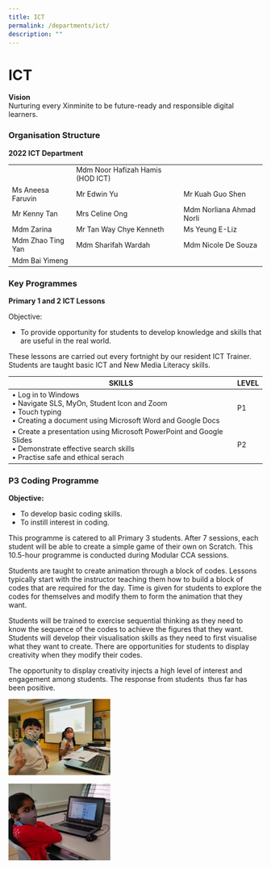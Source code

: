 ```yaml
---
title: ICT
permalink: /departments/ict/
description: ""
---
```

# **ICT**

**Vision**   
Nurturing every Xinminite to be future-ready and responsible digital learners.

### Organisation Structure

**2022 ICT Department**

|  	|  	|  	|
|---	|---	|---	|
| 	| Mdm Noor Hafizah Hamis (HOD ICT) 	|  	|
| Ms Aneesa Faruvin 	| Mr Edwin Yu 	| Mr Kuah Guo Shen 	|
| Mr Kenny Tan 	| Mrs Celine Ong 	| Mdm Norliana Ahmad Norli 	|
| Mdm Zarina 	| Mr Tan Way Chye Kenneth 	| Ms Yeung E-Liz 	|
| Mdm Zhao Ting Yan 	| Mdm Sharifah Wardah 	| Mdm Nicole De Souza 	|
| Mdm Bai Yimeng 	|  	|  	|

### Key Programmes

**Primary 1 and 2 ICT Lessons**

Objective:

*   To provide opportunity for students to develop knowledge and skills that are useful in the real world.

These lessons are carried out every fortnight by our resident ICT Trainer. Students are taught basic ICT and New Media Literacy skills.

| SKILLS 	| LEVEL 	|
|---	|---	|
| • Log in to Windows<br>• Navigate SLS, MyOn, Student Icon and Zoom<br>• Touch typing<br>• Creating a document using Microsoft Word and Google Docs 	| P1 	|
| • Create a presentation using Microsoft PowerPoint and Google Slides<br>• Demonstrate effective search skills<br>• Practise safe and ethical serach 	| P2 	|


### P3 Coding Programme

**Objective:**

*   To develop basic coding skills.
*   To instill interest in coding.

This programme is catered to all Primary 3 students. After 7 sessions, each student will be able to create a simple game of their own on Scratch. This 10.5-hour programme is conducted during Modular CCA sessions.

Students are taught to create animation through a block of codes. Lessons typically start with the instructor teaching them how to build a block of codes that are required for the day. Time is given for students to explore the codes for themselves and modify them to form the animation that they want.

Students will be trained to exercise sequential thinking as they need to know the sequence of the codes to achieve the figures that they want. Students will develop their visualisation skills as they need to first visualise what they want to create. There are opportunities for students to display creativity when they modify their codes.

The opportunity to display creativity injects a high level of interest and engagement among students. The response from students  thus far has been positive.

<img src="/images/IMG_20220121_084056_1-300x225.jpg" 
     style="width:40%">
		 
<img src="/images/IMG_20220121_083926-300x225.jpg" 
     style="width:40%">